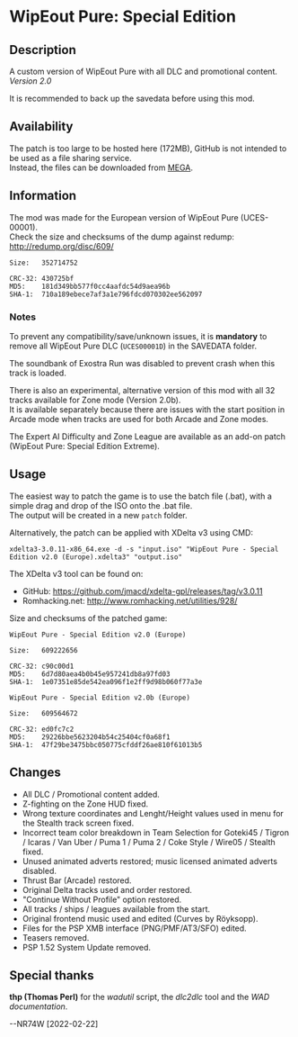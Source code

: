 # WipEout Pure: Special Edition

## Description

A custom version of WipEout Pure with all DLC and promotional content. *Version 2.0*

It is recommended to back up the savedata before using this mod.

## Availability

The patch is too large to be hosted here (172MB), GitHub is not intended to be used as a file sharing service.  
Instead, the files can be downloaded from [MEGA](https://mega.nz/folder/pd4WmL6Y#iIBs0iR0Jws6jRpjH-F08w).

## Information

The mod was made for the European version of WipEout Pure (UCES-00001).  
Check the size and checksums of the dump against redump: http://redump.org/disc/609/

```
Size:   352714752

CRC-32: 430725bf
MD5:    181d349bb577f0cc4aafdc54d9aea96b
SHA-1:  710a189ebece7af3a1e796fdcd070302ee562097
```

### Notes

To prevent any compatibility/save/unknown issues, it is **mandatory** to remove all WipEout Pure DLC (`UCES00001D`) in the SAVEDATA folder.

The soundbank of Exostra Run was disabled to prevent crash when this track is loaded.

There is also an experimental, alternative version of this mod with all 32 tracks available for Zone mode (Version 2.0b).  
It is available separately because there are issues with the start position in Arcade mode when tracks are used for both Arcade and Zone modes.

The Expert AI Difficulty and Zone League are available as an add-on patch (WipEout Pure: Special Edition Extreme).

## Usage

The easiest way to patch the game is to use the batch file (.bat), with a simple drag and drop of the ISO onto the .bat file.  
The output will be created in a new `patch` folder.

Alternatively, the patch can be applied with XDelta v3 using CMD:
```
xdelta3-3.0.11-x86_64.exe -d -s "input.iso" "WipEout Pure - Special Edition v2.0 (Europe).xdelta3" "output.iso"
```

The XDelta v3 tool can be found on:
- GitHub: https://github.com/jmacd/xdelta-gpl/releases/tag/v3.0.11
- Romhacking.net: http://www.romhacking.net/utilities/928/

Size and checksums of the patched game:

```
WipEout Pure - Special Edition v2.0 (Europe)

Size:   609222656

CRC-32: c90c00d1
MD5:    6d7d80aea4b0b45e957241db8a97fd03
SHA-1:  1e07351e85de542ea096f1e2ff9d98b060f77a3e
```

```
WipEout Pure - Special Edition v2.0b (Europe)

Size:   609564672

CRC-32: ed0fc7c2
MD5:    29226bbe5623204b54c25404cf0a68f1
SHA-1:  47f29be3475bbc050775cfddf26ae810f61013b5
```

## Changes

- All DLC / Promotional content added.
- Z-fighting on the Zone HUD fixed.
- Wrong texture coordinates and Lenght/Height values used in menu for the Stealth track screen fixed.
- Incorrect team color breakdown in Team Selection for Goteki45 / Tigron / Icaras / Van Uber / Puma 1 / Puma 2 / Coke Style / Wire05 / Stealth fixed.
- Unused animated adverts restored; music licensed animated adverts disabled.
- Thrust Bar (Arcade) restored.
- Original Delta tracks used and order restored.
- "Continue Without Profile" option restored.
- All tracks / ships / leagues available from the start.
- Original frontend music used and edited (Curves by Röyksopp).
- Files for the PSP XMB interface (PNG/PMF/AT3/SFO) edited.
- Teasers removed.
- PSP 1.52 System Update removed.

## Special thanks

**thp (Thomas Perl)** for the *wadutil* script, the *dlc2dlc* tool and the *WAD documentation*.

--NR74W [2022-02-22]
